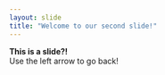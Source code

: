 ```yaml
---
layout: slide
title: "Welcome to our second slide!"
---
```

**This is a slide?!**<br>
Use the left arrow to go back!
